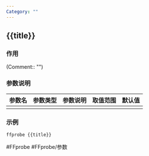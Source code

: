 ```yaml
---
Category: ""
---
```


## {{title}}

### 作用
(Comment:: "")

### 参数说明
|参数名|参数类型|参数说明|取值范围|默认值|
|:-|:-|:-|:-|:-|
||||||

### 示例
```bash
ffprobe {{title}}
```

#FFprobe #FFprobe/参数